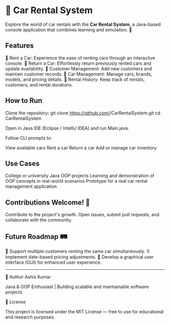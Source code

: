 # 🚗 Car Rental System

Explore the world of car rentals with the **Car Rental System**, a Java-based console application that combines learning and simulation. 🌟

## Features

🚀 Rent a Car: Experience the ease of renting cars through an interactive console.
🔁 Return a Car: Effortlessly return previously rented cars and update availability.
👥 Customer Management: Add new customers and maintain customer records.
🚗 Car Management: Manage cars, brands, models, and pricing details.
📝 Rental History: Keep track of rentals, customers, and rental durations.

## How to Run
Clone the repository:
git clone https://github.com/<your-username>/CarRentalSystem.git
cd CarRentalSystem


Open in Java IDE (Eclipse / IntelliJ IDEA) and run Main.java.

Follow CLI prompts to:

View available cars
Rent a car
Return a car
Add or manage car inventory

## Use Cases
College or university Java OOP projects
Learning and demonstration of OOP concepts in real-world scenarios
Prototype for a real car rental management application

## Contributions Welcome! 🎉

Contribute to the project's growth. Open issues, submit pull requests, and collaborate with the community.

## Future Roadmap 🛤️

🤝 Support multiple customers renting the same car simultaneously.
⏰ Implement date-based pricing adjustments.
🎨 Develop a graphical user interface (GUI) for enhanced user experience.

---
👤 Author
Ashis Kumar

Java & OOP Enthusiast | Building scalable and maintainable software projects

🪪 License

This project is licensed under the MIT License — free to use for educational and research purposes.

